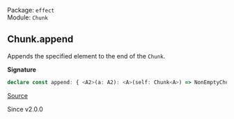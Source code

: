 Package: `effect`<br />
Module: `Chunk`<br />

## Chunk.append

Appends the specified element to the end of the `Chunk`.

**Signature**

```ts
declare const append: { <A2>(a: A2): <A>(self: Chunk<A>) => NonEmptyChunk<A2 | A>; <A, A2>(self: Chunk<A>, a: A2): NonEmptyChunk<A | A2>; }
```

[Source](https://github.com/Effect-TS/effect/tree/main/packages/effect/src/Chunk.ts#L442)

Since v2.0.0